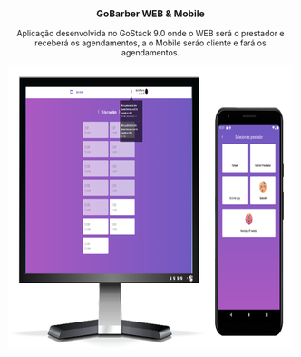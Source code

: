 <p align="center">
  <h3 align="center">GoBarber WEB & Mobile</h3>
  <p align="center">Aplicação desenvolvida no GoStack 9.0 onde o WEB será o prestador e receberá os agendamentos, a o Mobile seráo cliente e fará os agendamentos.</p>
  <a href="https://github.com/gmass0n/gobarber">
    <img src="./.github/image.png" alt="Main" height="500">
  </a>
</p>
